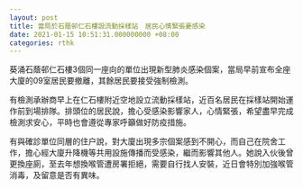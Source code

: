 ```yaml
---
layout: post
title: 當局於石蔭邨仁石樓設流動採樣站　居民心情緊張憂感染
date: 2021-01-15 10:51:31.000000000 +08:00
categories: rthk
---
```


葵涌石蔭邨仁石樓3個同一座向的單位出現新型肺炎感染個案，當局早前宣布全座大廈的09室居民要撤離，其餘居民要接受強制檢測。

有檢測承辦商早上在仁石樓附近空地設立流動採樣站，近百名居民在採樣站開始運作前到場排隊。排頭位的居民說，擔心受感染影響家人，心情緊張，希望盡早完成檢測求安心，平時也會遵從專家呼籲做好防疫措施。

有與確診單位同層的住户說，對大廈出現多宗個案感到不開心，而自己在院舍工作，擔心經大廈升降機等共用設施傳播而受感染，繼而影響其他人。她說入伙後曾更換座廁，至去年想換喉管遭房署拒絕，需要自行找人安裝，近日會特別加強喉管消毒，及留意是否有異味。
